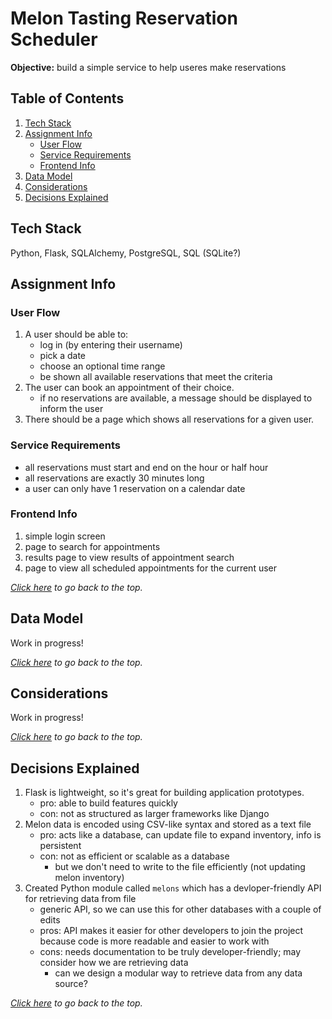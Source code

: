# Melon Tasting Reservation Scheduler

**Objective:** build a simple service to help useres make reservations

## Table of Contents
1. [Tech Stack](#tech-stack)
2. [Assignment Info](#assignment-info)
    - [User Flow](#user-flow)
    - [Service Requirements](#service-requirements)
    - [Frontend Info](#frontend-info)
3. [Data Model](#data-model)
4. [Considerations](#considerations)
5. [Decisions Explained](#decisions-explained)

## Tech Stack

Python, Flask, SQLAlchemy, PostgreSQL, SQL (SQLite?)

## Assignment Info

### User Flow

1. A user should be able to:
    - log in (by entering their username)
    - pick a date
    - choose an optional time range
    - be shown all available reservations that meet the criteria
2. The user can book an appointment of their choice.
    - if no reservations are available, a message should be displayed to inform the user
3. There should be a page which shows all reservations for a given user.

### Service Requirements
- all reservations must start and end on the hour or half hour
- all reservations are exactly 30 minutes long
- a user can only have 1 reservation on a calendar date

### Frontend Info
1. simple login screen
2. page to search for appointments
3. results page to view results of appointment search
4. page to view all scheduled appointments for the current user

*[Click here](#melon-tasting-reservation-scheduler) to go back to the top.*

## Data Model

Work in progress!

*[Click here](#melon-tasting-reservation-scheduler) to go back to the top.*

## Considerations

Work in progress!

*[Click here](#melon-tasting-reservation-scheduler) to go back to the top.*

## Decisions Explained

1. Flask is lightweight, so it's great for building application prototypes.
    - pro: able to build features quickly
    - con: not as structured as larger frameworks like Django
2. Melon data is encoded using CSV-like syntax and stored as a text file
    - pro: acts like a database, can update file to expand inventory, info is persistent
    - con: not as efficient or scalable as a database
        - but we don't need to write to the file efficiently (not updating melon inventory)
3. Created Python module called `melons` which has a devloper-friendly API for retrieving data from file
    - generic API, so we can use this for other databases with a couple of edits
    - pros: API makes it easier for other developers to join the project because code is more readable and easier to work with
    - cons: needs documentation to be truly developer-friendly; may consider how we are retrieving data
        - can we design a modular way to retrieve data from any data source?

*[Click here](#melon-tasting-reservation-scheduler) to go back to the top.*
